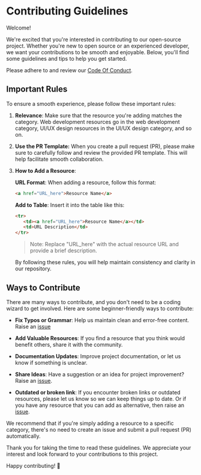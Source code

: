# Contributing Guidelines

Welcome!

We're excited that you're interested in contributing to our open-source project. Whether you're new to open source or an experienced developer, we want your contributions to be smooth and enjoyable. Below, you'll find some guidelines and tips to help you get started.

Please adhere to and review our [Code Of Conduct](https://github.com/jfmartinz/ResourceHub/blob/main/CODE_OF_CONDUCT.md).


## Important Rules

To ensure a smooth experience, please follow these important rules:

1. **Relevance**: Make sure that the resource you're adding matches the category. Web development resources go in the web development category, UI/UX design resources in the UI/UX design category, and so on.

2. **Use the PR Template:** When you create a pull request (PR), please make sure to carefully follow and review the provided PR template. This will help facilitate smooth collaboration.

3. **How to Add a Resource**:

   **URL Format**: When adding a resource, follow this format:

   ```markdown
   <a href="URL_here">Resource Name</a>
   ```

   **Add to Table**: Insert it into the table like this:

   ```markdown
   <tr>
      <td><a href="URL_here">Resource Name</a></td>
      <td>URL Description</td>
   </tr>
   ```

   > Note: Replace "URL_here" with the actual resource URL and provide a brief description.

   By following these rules, you will help maintain consistency and clarity in our repository. 
   
## Ways to Contribute

There are many ways to contribute, and you don't need to be a coding wizard to get involved. Here are some beginner-friendly ways to contribute:

- **Fix Typos or Grammar**: Help us maintain clean and error-free content. Raise an [issue](https://github.com/jfmartinz/ResourceHub/issues/new?assignees=&labels=bug&projects=&template=bugreport.yml&title=%F0%9F%90%9E+%5BBUG%5D+-+%3Ctitle%3E)

- **Add Valuable Resources**: If you find a resource that you think would benefit others, share it with the community.

- **Documentation Updates**: Improve project documentation, or let us know if something is unclear.

- **Share Ideas**: Have a suggestion or an idea for project improvement? Raise an [issue](https://github.com/jfmartinz/ResourceHub/issues/new?assignees=&labels=feature&projects=&template=feature.yml&title=%F0%9F%92%A1+%5BFEATURE%5D+-+%3Ctitle%3E).

- **Outdated or broken link**: If you encounter broken links or outdated resources, please let us know so we can keep things up to date. Or if you have any resource that you can add as alternative, then raise an [issue](https://github.com/jfmartinz/ResourceHub/issues/new?assignees=&labels=bug&projects=&template=bugreport.yml&title=%F0%9F%90%9E+%5BBUG%5D+-+%3Ctitle%3E).

We recommend that if you're simply adding a resource to a specific category, there's no need to create an issue and submit a pull request (PR) automatically.

Thank you for taking the time to read these guidelines. We appreciate your interest and look forward to your contributions to this project. 

Happy contributing! 🚀
